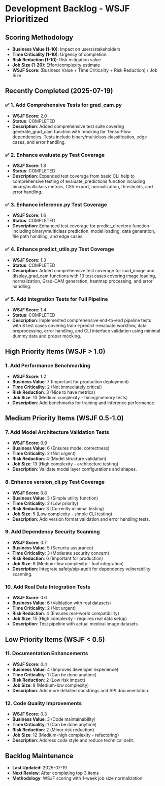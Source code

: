 # Development Backlog - WSJF Prioritized

## Scoring Methodology
- **Business Value (1-10)**: Impact on users/stakeholders
- **Time Criticality (1-10)**: Urgency of completion
- **Risk Reduction (1-10)**: Risk mitigation value
- **Job Size (1-20)**: Effort/complexity estimate
- **WSJF Score**: (Business Value + Time Criticality + Risk Reduction) / Job Size

## Recently Completed (2025-07-19)

### ✅ 1. Add Comprehensive Tests for grad_cam.py
- **WSJF Score**: 2.0 
- **Status**: COMPLETED
- **Description**: Added comprehensive test suite covering generate_grad_cam function with mocking for TensorFlow dependencies. Tests include binary/multiclass classification, edge cases, and error handling.

### ✅ 2. Enhance evaluate.py Test Coverage  
- **WSJF Score**: 1.8
- **Status**: COMPLETED
- **Description**: Expanded test coverage from basic CLI help to comprehensive testing of evaluate_predictions function including binary/multiclass metrics, CSV export, normalization, thresholds, and error handling.

### ✅ 3. Enhance inference.py Test Coverage
- **WSJF Score**: 1.6
- **Status**: COMPLETED  
- **Description**: Enhanced test coverage for predict_directory function including binary/multiclass prediction, model loading, data generation, file path handling, and edge cases.

### ✅ 4. Enhance predict_utils.py Test Coverage
- **WSJF Score**: 1.3
- **Status**: COMPLETED
- **Description**: Added comprehensive test coverage for load_image and display_grad_cam functions with 13 test cases covering image loading, normalization, Grad-CAM generation, heatmap processing, and error handling.

### ✅ 5. Add Integration Tests for Full Pipeline
- **WSJF Score**: 1.4
- **Status**: COMPLETED
- **Description**: Implemented comprehensive end-to-end pipeline tests with 8 test cases covering train→predict→evaluate workflow, data preprocessing, error handling, and CLI interface validation using minimal dummy data and proper mocking.

## High Priority Items (WSJF > 1.0)

### 1. Add Performance Benchmarking
- **WSJF Score**: 1.2
- **Business Value**: 7 (Important for production deployment)
- **Time Criticality**: 2 (Not immediately critical)
- **Risk Reduction**: 3 (Nice to have metrics)
- **Job Size**: 10 (Medium complexity - timing/memory tests)
- **Description**: Add benchmarks for training and inference performance.

## Medium Priority Items (WSJF 0.5-1.0)

### 7. Add Model Architecture Validation Tests
- **WSJF Score**: 0.9
- **Business Value**: 6 (Ensures model correctness)
- **Time Criticality**: 2 (Not urgent)
- **Risk Reduction**: 4 (Model structure validation)
- **Job Size**: 13 (High complexity - architecture testing)
- **Description**: Validate model layer configurations and shapes.

### 8. Enhance version_cli.py Test Coverage
- **WSJF Score**: 0.8
- **Business Value**: 3 (Simple utility function)
- **Time Criticality**: 2 (Low priority)
- **Risk Reduction**: 3 (Currently minimal testing)
- **Job Size**: 5 (Low complexity - simple CLI testing)
- **Description**: Add version format validation and error handling tests.

### 9. Add Dependency Security Scanning
- **WSJF Score**: 0.7
- **Business Value**: 5 (Security assurance)
- **Time Criticality**: 3 (Moderate security concern)
- **Risk Reduction**: 6 (Important for production)
- **Job Size**: 8 (Medium-low complexity - tool integration)
- **Description**: Integrate safety/pip-audit for dependency vulnerability scanning.

### 10. Add Real Data Integration Tests
- **WSJF Score**: 0.6
- **Business Value**: 6 (Validation with real datasets)
- **Time Criticality**: 2 (Not urgent)
- **Risk Reduction**: 4 (Ensures real-world compatibility)
- **Job Size**: 15 (High complexity - requires real data setup)
- **Description**: Test pipeline with actual medical image datasets.

## Low Priority Items (WSJF < 0.5)

### 11. Documentation Enhancements
- **WSJF Score**: 0.4
- **Business Value**: 4 (Improves developer experience)
- **Time Criticality**: 1 (Can be done anytime)
- **Risk Reduction**: 2 (Low risk impact)
- **Job Size**: 8 (Medium-low complexity)
- **Description**: Add more detailed docstrings and API documentation.

### 12. Code Quality Improvements
- **WSJF Score**: 0.3
- **Business Value**: 3 (Code maintainability)
- **Time Criticality**: 1 (Can be done anytime)
- **Risk Reduction**: 2 (Minor risk reduction)
- **Job Size**: 12 (Medium-high complexity - refactoring)
- **Description**: Address code style and reduce technical debt.

## Backlog Maintenance
- **Last Updated**: 2025-07-19
- **Next Review**: After completing top 3 items
- **Methodology**: WSJF scoring with 1-week job size normalization